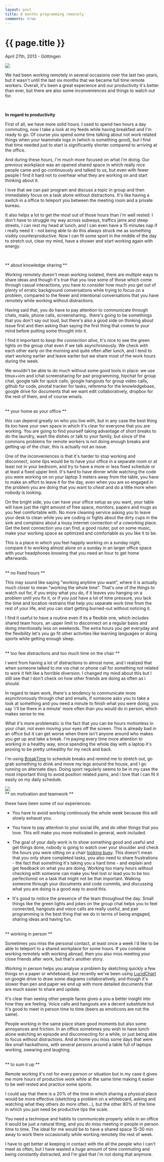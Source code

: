 ```yaml
---
layout: post
title: 6 months programming remotely
comments: true
---
```


{{ page.title }}
================

<p class="meta">April 27th, 2013 - Göttingen</p>


<img src="/images/mi_setup.jpg" />



We had been working remotely in several occasions over the last two years, but it wasn't until the last six months that we became full time remote workers. Overall, it's been a great experience and our productivity it's better than ever, but there are also some inconveniences and things to watch out for.

<br />

**In regard to productivity**

First of all, we have more solid hours. I used to spend two hours a day
commuting, now I take a look at my feeds while having breakfast and I'm ready to go. Of course you spend some time talking about not work related things when your teammate logs in (which is something good), but I find that time needed just to start is significantly shorter compared to arriving at the office.

And during these hours, I'm much more focused on what i'm doing. Our previous workplace was an opened
shared space in which really nice people came and go continuously and
talked to us, but even with fewer people I find it hard not to
overhear what they are working on and start thinking about it. 

I love that we can pair program and
discuss a topic in group and then immediately focus on a task alone without
distractions. It's like having a switch in a office to teleport you
between the meeting room and a private bureau.

It also helps a lot to get the most out of those hours than i'm well
rested: I don't have to struggle my way across subways, traffics jams and steep
streets, I can rest my head at lunch, and I can even have a 15 minutes nap
if i really need it - not being able to do this always struck me as something visibly
counterproductive. Now I can fit
some sport in the middle of the day to stretch out, clear my mind, have
a shower and start working again with energy.

<br />

** about knowledge sharing **

Working remotely doesn't mean working isolated, there are multiple ways to share ideas and though it's true that you lose some of those which come through casual interactions, you have to consider how much you get out of plenty of erratic background conversations while trying to focus on a problem, compared to the fewer and intentional conversations that you have remotely while working without distractions.

Having said that, you do have to pay attention to communicate through chats, mails, phone calls, screensharing.. there's going to be somethings that you don't say out loud, but there's also a good side on thinking about issue first and then asking than saying the first thing that comes to your mind before putting some thought into it.

I find it important to *keep the connection alive*, It's nice to see the
green lights on the group chat even if we talk asynchronously. We check with each other early on the morning and quite often after lunch, and I tend to start working earlier and leave earlier but we share most of the work hours during the week.

We wouldn't be able to do much without some good tools in place: we use tmux+vim and ichat screensharing for pair programming, hipchat for group chat, google talk for quick calls, google hangouts for group video calls, github for code, pivotal tracker for tasks, referema for the knowledgebase, google drive for documents that we want edit collaboratively, dropbox for the rest of them, and of course emails. 


<br />
**  your home as your office **

this can depend greatly on who you live with, but in any case the best thing its too have your own space in which it's clear for everyone that you are working. You are going to find yourself taking advantage of short breaks to do the laundry, wash the dishes or talk to your family, but since of the commons problems for remote workers is not doing enough breaks and getting up of the chair, this is actually not an issue. 

One of the inconveniences is that it's harder to stop working and disconnect, some tips
would be to have your office in a separate room or at least not in your
bedroom, and try to have a more or less fixed schedule or at least a fixed upper limit.
It's hard to have dinner while watching the code you were working
on on your laptop 3 meters away from the table, you have to make an
effort to leave it for the day, even when you are so engaged in the problem
you are doing that you want to _cheat_ and do a little more when
nobody is looking.

On the bright side, you can have your office setup as you want, your
table will have just the right amount of free space, monitors, papers
and mugs as you feel comfortable with. No more cleaning service asking
you to leave your desk to clean while you are coding or fights about the
dirty cups in the sink and complains about a lousy internet
connection of a coworking place. Get the best connection you can find, a good router, put on some music, make your working space as
optimized and comfortable as you like it to be. 

This is a place in which you feel happily working on a sunday night, compare it to working almost alone on a sunday in an larger office space with your headphones knowing that you need an hour to get home afterwards.



<br />
** no fixed hours **

This may sound like saying "working anytime you want", where it is actually much closer to
mean "working the whole time". That's one of the things to watch out
for, if you enjoy what you do, if it leaves you hanging on a problem until you fix it, or if you just have a lot of time
pressure, you lack the time and location restrains that help you separate
work time from the rest of your life, and you can start getting burned-out without
noticing it. 

I find it useful to have a routine even if its a flexible one, which
includes shared team hours, an upper limit to disconnect on a regular
basis and doing intentionally less on weekends. The extra hours you get
everyday and the flexibility let's you go fit other activities like
learning languages or doing sports while getting enough sleep.


<br />
** too few distractions and too much time on the chair **

I went from having a lot of distractions to almost none, and I realized that when
someone talked to me via chat or phone call for something not related to
work it felt like a horrible diversion. I changed my mind about this but I still see that I
don't check on how other friends are doing as often as i should.

In regard to team work, there's a tendency to communicate more
asynchronously through chat and emails, if someone asks you to take a
look at something and you need a minute to finish what you were doing,
you say 'i'll be there in a minute' more often than you would do in
person, which makes sense to me. 

What it's more problematic is the fact that you can be hours motionless in
your chair, not even moving your eyes off the screen. This is already bad in an
office but it can get worse when there isn't anyone around who makes
you get up and take a break. I'm paying every time more attention to
working in a healthy way, since spending the whole day with a laptop it's
proving to be pretty unhealthy for my neck and back.

I'm using <a href="https://itunes.apple.com/us/app/breaktime/id427475982?mt=12" target="_blank">BreakTime</a> to schedule breaks and remind me to stretch out, go grab something to drink and move my legs around the house, and I go running on alternate days. Doing sport regularly seems to be in my case the most important thing to avoid position related pains, and i love that i can fit it easily on my daily schedule.

<img src="/images/salir_a_correr.jpg" />



<br />
** on motivation and teamwork **

these have been some of our experiences:

- You have to avoid working continously the whole week because this will slowly exhaust you. 

- You have to pay attention to your social life, and do other things that you love. This will make you more motivated in general, work included.

- The goal of your daily work is to show something good and useful and get things done, nobody is going to watch over your shoulder and check the hours you were sitting on a chair <a href="http://www.quora.com/Career-Advice/What-are-your-favorite-methods-for-looking-busy-at-work" target="_blank">looking busy</a>. This doesn't mean that you only share completed tasks, you also need to share frustrations - the fact that something it's taking you a hard time - and explain and get feedback on
what you are doing. Working too many hours without checking with someone can make you feel lost or lead you to be too perfectionist on a task that might not be that important. Walking someone through your documents and code commits, and discussing what you are doing is a good way to avoid this.

- It's good to notice the presence of the team throughout the day. Small things like the green lights and jokes on the group chat helps you to feel connected, hangouts and voice calls are really useful, and pair programming is the best thing that we do in terms of being engaged, sharing ideas and having fun.


<br />
** working in person **

Sometimes you miss the personal contact, at least once a week i'd like to be able to teleport to a shared workplace for some hours. If you
combine working remotely with working abroad, then you also miss meeting your close friends after work, but that's another story.

Working in person helps you analyse a problem by sketching quickly a few things on a paper or whiteboard, but recently we've been using <a href="https://www.lucidchart.com/" target="_blank">LucidChart</a> on google drive to draw some diagrams collaboratively, and though it's slower than pen and paper we end up with more detailed documents that are much easier to share and update.

It's clear than seeing other people faces gives a you a better insight into how they are feeling. Voice calls and hangouts are a decent substitute but it's good to meet in person time to time (beers as emoticons are not the
same).

People working in the same place share good moments but also some annoyances and friction. In an office sometimes you wish to have lunch alone watching an episode and disconnecting for a while, or just being able to focus without distractions. And at home you miss some days that were like small hackathons, with several persons around a table full of laptops working, swearing and laughing.

<br />
** to sum it up **

Remote working it's not for every person or situation but in my case it gives me more hours of productive work while at the same time making it easier to be well rested and practice some sports.

I could say that there is a 20% of the time in which sharing a physical place would
be more effective (sketching a problem on a whiteboard, asking and watching what they others do more often...), but the other 80% of the time in which you just need be productive tips the scale.

You need a technique and habits to communicate properly while in an office it would be just a natural thing, and you do miss meeting in
people in person time to time. The ideal for me would be to have a shared space 15-30 min away to work there occasionally while working
remotely the rest of week.

I have to get better at keeping in contact with the all the people who I can't meet as often, but I have wasted a huge amount of time commuting and being constantly distracted, and I'm glad that i'm not doing that anymore.
